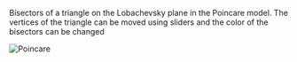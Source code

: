 Bisectors of a triangle on the Lobachevsky plane in the Poincare model. The vertices of the triangle can be moved using sliders and the color of the bisectors can be changed

![Poincare](https://github.com/fewHoursLater/Wolfram-Mathematica/assets/84395151/fd440420-db84-4818-88c9-841c2614612e)
